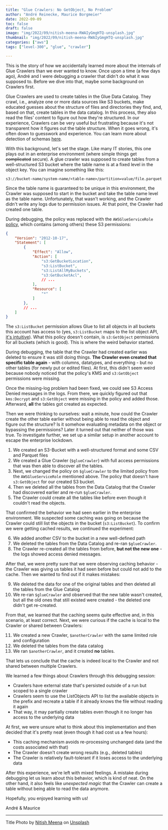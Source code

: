 ```yaml
---
title: "Glue Crawlers: No GetObject, No Problem"
author: "André Reinecke, Maurice Borgmeier"
date: 2022-09-09
toc: false
draft: false
image: "img/2022/09/nitish-meena-RWAIyGmgHTQ-unsplash.jpg"
thumbnail: "img/2022/09/nitish-meena-RWAIyGmgHTQ-unsplash.jpg"
categories: ["aws"]
tags: ["level-300", "glue", "crawler"]

---
```


This is the story of how we accidentally learned more about the internals of Glue Crawlers than we ever wanted to know. Once upon a time (a few days ago), André and I were debugging a crawler that didn't do what it was supposed to. Before we dive into that, maybe some background on Crawlers first.

Glue Crawlers are used to create tables in the Glue Data Catalog. They crawl, i.e., analyze one or more data sources like S3 buckets, make educated guesses about the structure of files and directories they find, and, based on that, create tables in the data catalog. In this process, they also read the files' content to figure out how they're structured. In our experience, Crawlers can be very useful but frustrating because it's not transparent how it figures out the table structure. When it goes wrong, it's often down to guesswork and experience. You can learn more about detection of schemas [here](https://aws.amazon.com/premiumsupport/knowledge-center/glue-crawler-detect-schema/?nc1=h_ls).

With this background, let's set the stage. Like many IT stories, this one plays out in an enterprise environment (where simple things get ~~complicated~~ secure). A glue crawler was supposed to create tables from a well-structured S3 bucket where the table name is at a fixed level in the object key. You can imagine something like this:

```
s3://bucket-name/system-name/<table-name>/partition=value/file.parquet
```

Since the table name is guaranteed to be unique in this environment, the Crawler was supposed to start in the bucket and take the table name level as the table name. Unfortunately, that wasn't working, and the Crawler didn't write any logs due to permission issues. At that point, the Crawler had created one table.

During debugging, the policy was replaced with the `AWSGlueServiceRole` [policy](https://docs.aws.amazon.com/glue/latest/dg/create-service-policy.html), which contains (among others) these S3 permissions:

```json
{
    "Version": "2012-10-17",
    "Statement": [
        {
            "Effect": "Allow",
            "Action": [
                "s3:GetBucketLocation",
                "s3:ListBucket",
                "s3:ListAllMyBuckets",
                "s3:GetBucketAcl",
                // ...
            ],
            "Resource": [
                "*"
            ]
        },
        // ...
    ]
}
```

The `s3:ListBucket` permission allows Glue to list all objects in all buckets this account has access to (yes, `s3:ListBucket` maps to the list object API, [it's intuitive](https://aws.amazon.com/premiumsupport/knowledge-center/s3-access-denied-listobjects-sync/#:~:text=Note%3A%20s3%3AListBucket%20is%20the%20name%20of%20the%20permission%20that%20allows%20a%20user%20to%20list%20the%20objects%20in%20a%20bucket.%20ListObjectsV2%20is%20the%20name%20of%20the%20API%20call%20that%20lists%20the%20objects%20in%20a%20bucket.)). What this policy doesn't contain, is `s3:GetObject` permissions for all buckets (which is good). This is where the weird behavior started.

During debugging, the table that the Crawler had created earlier was deleted to ensure it was still doing things. **The Crawler even created that specific table again** - with columns, datatypes, and everything - but no other tables (for newly put or edited files). At first, this didn't seem weird because nobody noticed that the policy's KMS and `s3:GetObject` permissions were missing.

Once the missing-log problem had been fixed, we could see S3 Access Denied messages in the logs. From there, we quickly figured out that `kms:Decrypt` and `s3:GetObject` were missing in the policy and added those. Afterward, **all** the tables got created as expected.

Then we were thinking to ourselves: wait a minute, how could the Crawler create the other table earlier without being able to read the object and figure out the structure? Is it somehow evaluating metadata on the object or bypassing the permissions? Later it turned out that neither of those was true. To investigate further, we set up a similar setup in another account to escape the enterprise lockdown.

1. We created an S3-Bucket with a well-structured format and some CSV and Parquet files
2. We created a Glue Crawler (`$glueCrawler`) with full access permissions that was then able to discover all the tables.
3. Next, we changed the policy on `$glueCrawler` to the limited policy from the `AWSGlueServiceRole` mentioned above. The policy that doesn't have `s3:GetObject` for our created S3 bucket.
4. Then we deleted all the tables from the Data Catalog that the Crawler had discovered earlier and re-run `$glueCrawler`.
5. The Crawler could create all the tables like before even though it couldn't read the objects.

That confirmed the behavior we had seen earlier in the enterprise environment. We suspected some caching was going on because the Crawler could still list the objects in the bucket (`s3:ListBucket`). To confirm we were getting cached results, we continued the experiment:

6. We added another CSV to the bucket in a new well-defined path
7. We deleted the tables from the Data Catalog and re-ran `$glueCrawler`.
8. The Crawler re-created all the tables from before, **but not the new one** - the logs showed access denied messages.

After that, we were pretty sure that we were observing caching behavior - the Crawler was giving us tables it had seen before but could not add to the cache. Then we wanted to find out if it makes mistakes:

9. We deleted the data for one of the original tables and then deleted all the tables from the Glue Catalog
10. We re-ran `$glueCrawler` and observed that the new table wasn't created, but all the old ones that still existed were created - the deleted one didn't get re-created.

From that, we learned that the caching seems quite effective and, in this scenario, at least correct. Next, we were curious if the cache is local to the Crawler or shared between Crawlers:

11. We created a new Crawler, `$anotherCrawler` with the same limited role and configuration
12. We deleted the tables from the data catalog
13. We ran `$anotherCrawler`, and it created **no** tables.

That lets us conclude that the cache is indeed local to the Crawler and not shared between multiple Crawlers.

We learned a few things about Crawlers through this debugging session:

- Crawlers have external state that's persisted outside of a run but scoped to a single crawler
- Crawlers seem to use the ListObjects API to list the available objects in the prefix and recreate a table if it already knows the file without reading it again
- That way, it may partially create tables even though it no longer has access to the underlying data

At first, we were unsure what to think about this implementation and then decided that it's pretty neat (even though it had cost us a few hours):

- This caching mechanism avoids re-processing unchanged data (and the costs associated with that)
- The Crawler doesn't create wrong results (e.g., deleted tables)
- The Crawler is relatively fault-tolerant if it loses access to the underlying data

After this experience, we're left with mixed feelings. A mistake during debugging let us learn about this behavior, which is kind of neat. On the other hand, it also feels like *unexpected magic* that the Crawler can create a table without being able to read the data anymore.

Hopefully, you enjoyed learning with us!

André & Maurice

---

Title Photo by [Nitish Meena](https://unsplash.com/@nitishm?utm_source=unsplash&utm_medium=referral&utm_content=creditCopyText) on [Unsplash](https://unsplash.com/s/photos/discover?utm_source=unsplash&utm_medium=referral&utm_content=creditCopyText)
